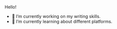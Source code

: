 
Hello!





- 🔭 I’m currently working on my writing skills.
- 🌱 I’m currently learning about different platforms.
